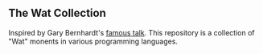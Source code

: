 The Wat Collection
---

Inspired by Gary Bernhardt's
[famous talk](https://www.destroyallsoftware.com/talks/wat). This
repository is a collection of "Wat" monents in various programming
languages.
